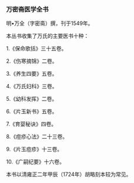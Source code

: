 ### 万密斋医学全书

明•万全（字密斋）撰，刊于1549年。

本丛书收集了万氏的主要医书十种：

1.《保命歌括》三十五卷。

2.《伤寒摘锦》二卷。

3.《养生四要》五卷。

4.《万氏妇科》三卷。

5.《幼科发挥》二卷。

6.《片玉新书》五卷。

7.《育婴秘诀》四卷。

8.《痘疹心法》二十三卷。

9.《片玉痘疹》十三卷。

10.《广嗣纪要》十六卷。

本书以清雍正二年甲辰（1724年）胡略刻本较为常见。
